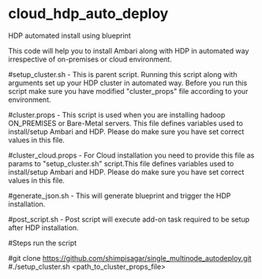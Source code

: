 # cloud_hdp_auto_deploy
HDP automated install using blueprint

This code will help you to install Ambari along with HDP in automated way irrespective of on-premises or cloud environment.

#setup_cluster.sh - This is parent script. Running this script along with arguments set up your HDP cluster in automated way. Before you run this script make sure you have modified "cluster_props" file according to your environment.
	
#cluster.props - This script is used when you are installing hadoop ON_PREMISES or Bare-Metal servers. This file defines variables used to install/setup Ambari and HDP. Please do make sure you have set correct values in this file.

#cluster_cloud.props - For Cloud installation you need to provide this file as params to "setup_cluster.sh" script.This file defines variables used to install/setup Ambari and HDP. Please do make sure you have set correct values in this file.

#generate_json.sh - This will generate blueprint and trigger the HDP installation.

#post_script.sh - Post script will execute add-on task required to be setup after HDP installation.




#Steps run the script

#git clone https://github.com/shimpisagar/single_multinode_autodeploy.git
#./setup_cluster.sh <path_to_cluster_props_file>
